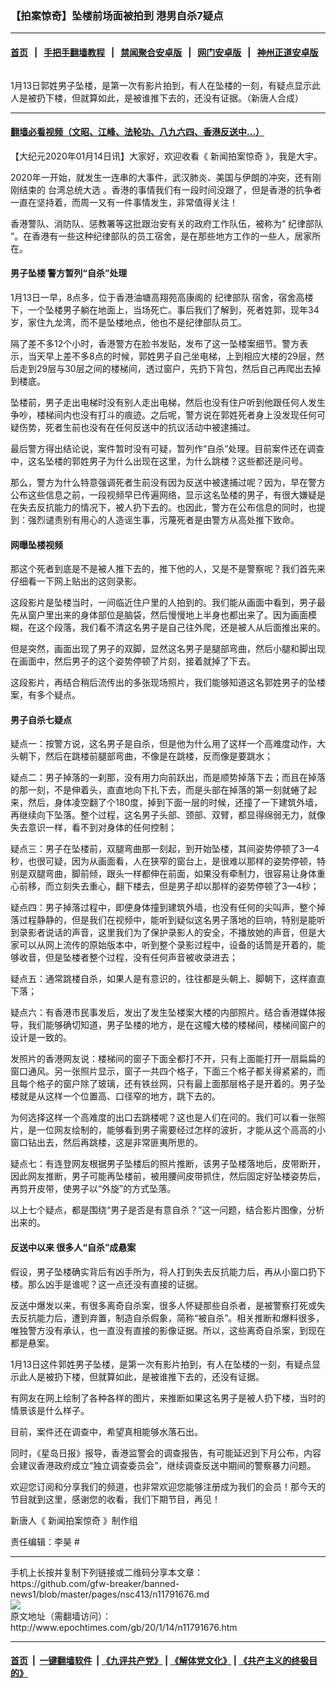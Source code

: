 ### 【拍案惊奇】坠楼前场面被拍到 港男自杀7疑点
------------------------

#### [首页](https://github.com/gfw-breaker/banned-news1/blob/master/README.md) &nbsp;&nbsp;|&nbsp;&nbsp; [手把手翻墙教程](https://github.com/gfw-breaker/guides/wiki) &nbsp;&nbsp;|&nbsp;&nbsp; [禁闻聚合安卓版](https://github.com/gfw-breaker/bn-android) &nbsp;&nbsp;|&nbsp;&nbsp; [网门安卓版](https://github.com/oGate2/oGate) &nbsp;&nbsp;|&nbsp;&nbsp; [神州正道安卓版](https://github.com/SzzdOgate/update) 



<div><img alt="" class="aligncenter wp-post-image" src="http://i.epochtimes.com/assets/uploads/2020/01/15e9a8bb37f6a39c_ttl7dayk5a_tn0113__-600x400.jpg"/>
<div class="red16 caption">
 <p>
  1月13日郭姓男子坠楼，是第一次有影片拍到，有人在坠楼的一刻，有疑点显示此人是被扔下楼，但就算如此，是被谁推下去的，还没有证据。（新唐人合成）
 </p>
</div>
</div><hr/>

#### [翻墙必看视频（文昭、江峰、法轮功、八九六四、香港反送中...）](https://github.com/gfw-breaker/banned-news1/blob/master/pages/link3.md)

<div><p>
 【大纪元2020年01月14日讯】大家好，欢迎收看《
 <ok href="http://www.epochtimes.com/gb/tag/%E6%96%B0%E9%97%BB%E6%8B%8D%E6%A1%88%E6%83%8A%E5%A5%87.html">
  新闻拍案惊奇
 </ok>
 》，我是大宇。
</p>
<p>
 2020年一开始，就发生一连串的大事件，武汉肺炎、美国与伊朗的冲突，还有刚刚结束的
 <ok href="http://www.epochtimes.com/gb/tag/%E5%8F%B0%E6%B9%BE%E6%80%BB%E7%BB%9F%E5%A4%A7%E9%80%89.html">
  台湾总统大选
 </ok>
 。香港的事情我们有一段时间没跟了，但是香港的抗争者一直在坚持着，而周一又有一件事情发生，非常值得关注！
</p>
<p>
 香港警队、消防队、惩教署等这批跟治安有关的政府工作队伍，被称为“
 <ok href="http://www.epochtimes.com/gb/tag/%E7%BA%AA%E5%BE%8B%E9%83%A8%E9%98%9F.html">
  纪律部队
 </ok>
 ”。在香港有一些这种纪律部队的员工宿舍，是在那些地方工作的一些人，居家所在。
</p>
<p>
 <center>
 </center>
</p>
<h4>
 男子坠楼 警方暂列“自杀”处理
</h4>
<p>
 1月13日一早，8点多，位于香港油塘高翔苑高康阁的
 <ok href="http://www.epochtimes.com/gb/tag/%E7%BA%AA%E5%BE%8B%E9%83%A8%E9%98%9F.html">
  纪律部队
 </ok>
 宿舍，宿舍高楼下，一个坠楼男子躺在地面上，当场死亡。事后我们了解到，死者姓郭，现年34岁，家住九龙湾，而不是坠楼地点，他也不是纪律部队员工。
</p>
<p>
 隔了差不多12个小时，香港警方在脸书发贴，发布了这一坠楼案细节。警方表示，当天早上差不多8点的时候，郭姓男子自己坐电梯，上到相应大楼的29层，然后走到29层与30层之间的楼梯间，透过窗户，先扔下背包，然后自己再爬出去掉到楼底。
</p>
<p>
 坠楼前，男子走出电梯时没有别人走出电梯，然后也没有住户听到他跟任何人发生争吵，楼梯间内也没有打斗的痕迹。之后呢，警方说在郭姓死者身上没发现任何可疑伤势，死者生前也没有在任何反送中的抗议活动中被逮捕过。
</p>
<p>
 最后警方得出结论说，案件暂时没有可疑，暂列作“自杀”处理。目前案件还在调查中，这名坠楼的郭姓男子为什么出现在这里，为什么跳楼？这些都还是问号。
</p>
<p>
 那么，警方为什么特意强调死者生前没有因为反送中被逮捕过呢？因为，早在警方公布这些信息之前，一段视频早已传遍网络，显示这名坠楼的男子，有很大嫌疑是在失去反抗能力的情况下，被人扔下去的。也因此，警方在公布信息的同时，也提到：强烈谴责别有用心的人造谣生事，污蔑死者是由警方从高处推下致命。
</p>
<h4>
 网曝坠楼视频
</h4>
<p>
 那这个死者到底是不是被人推下去的，推下他的人，又是不是警察呢？我们首先来仔细看一下网上贴出的这则录影。
</p>
<p>
 这段影片是坠楼当时，一间临近住户里的人拍到的。我们能从画面中看到，男子最先从窗户里出来的身体部位是脑袋，然后慢慢地上半身也都出来了。因为画面模糊，在这个段落，我们看不清这名男子是自己往外爬，还是被人从后面推出来的。
</p>
<p>
 但是突然，画面出现了男子的双脚，显然这名男子是腿部弯曲，然后小腿和脚出现在画面中，然后男子的这个姿势停顿了片刻，接着就掉了下去。
</p>
<p>
 这段影片，再结合稍后流传出的多张现场照片，我们能够知道这名郭姓男子的坠楼案，有多个疑点。
</p>
<h4>
 男子自杀七疑点
</h4>
<p>
 疑点一：按警方说，这名男子是自杀，但是他为什么用了这样一个高难度动作，大头朝下，然后在跳楼前腿部弯曲，不像是在跳楼，反而像是要跳水；
</p>
<p>
 疑点二：男子掉落的一刹那，没有用力向前跃出，而是顺势掉落下去；而且在掉落的那一刻，不是伸着头，直直地向下扎下去，而是头部在掉落的第一刻就蜷了起来，然后，身体凌空翻了个180度，掉到下面一层的时候，还撞了一下建筑外墙，再继续向下坠落。整个过程，这名男子头部、颈部、双臂，都显得绵弱无力，就像失去意识一样，看不到对身体的任何控制；
</p>
<p>
 疑点三：男子在坠楼前，双腿弯曲那一刻起，到开始坠楼，其间姿势停顿了3—4秒，也很可疑，因为从画面看，人在狭窄的窗台上，是很难以那样的姿势停顿，特别是双腿弯曲，脚前倾，跟头一样都伸在前面，如果没有牵制力，很容易让身体重心前移，而立刻失去重心，翻下楼去，但是男子却以那样的姿势停顿了3—4秒；
</p>
<p>
 疑点四：男子掉落过程中，即便身体撞到建筑外墙，也没有任何的尖叫声，整个掉落过程静静的，但是我们在视频中，能听到疑似这名男子落地的巨响，特别是能听到录影者说话的声音，这里我们为了保护录影人的安全，不播放她的声音，但是大家可以从网上流传的原始版本中，听到整个录影过程中，设备的话筒是开着的，能够收音，但是坠楼者整个过程，没有任何声音被收录进去；
</p>
<p>
 疑点五：通常跳楼自杀，如果人是有意识的，往往都是头朝上、脚朝下，这样直直下落；
</p>
<p>
 疑点六：有香港市民事发后，发出了发生坠楼案大楼的内部照片。结合香港媒体报导，我们能够确切知道，男子坠楼的地方，是在这幢大楼的楼梯间，楼梯间窗户的设计是一致的。
</p>
<p>
 发照片的香港网友说：楼梯间的窗子下面全都打不开，只有上面能打开一扇扁扁的窗口通风。另一张照片显示，窗子一共四个格子，下面三个格子都关得紧紧的，而且每个格子的窗户除了玻璃，还有铁丝网，只有最上面那层格子是开着的。男子坠楼就是从这样一个位置高、口径窄的地方，跳下去的。
</p>
<p>
 为何选择这样一个高难度的出口去跳楼呢？这也是人们在问的。我们可以看一张照片，是一位网友绘制的，能够看到男子需要经过怎样的波折，才能从这个高高的小窗口钻出去，然后再跳楼，这是非常匪夷所思的。
</p>
<p>
 疑点七：有连登网友根据男子坠楼后的照片推断，该男子坠楼落地后，皮带断开，因此网友推断，男子可能再坠楼前，被用腰间皮带抓住，然后固定好坠楼姿势后，再剪开皮带，使男子以“外旋”的方式坠落。
</p>
<p>
 以上七个疑点，都是围绕“男子是否是有意自杀？”这一问题，结合影片图像，分析出来的。
</p>
<h4>
 反送中以来 很多人“自杀”成悬案
</h4>
<p>
 假设，男子坠楼确实背后有凶手所为，将人打到失去反抗能力后，再从小窗口扔下楼。那么凶手是谁呢？这一点还没有直接的证据。
</p>
<p>
 反送中爆发以来，有很多离奇自杀案，很多人怀疑那些自杀者，是被警察打死或失去反抗能力后，遭到弃置，制造自杀假象，简称“被自杀”。相关推断和爆料很多，唯独警方没有承认，也一直没有直接的影像证据。所以，这些离奇自杀案，到现在都是悬案。
</p>
<p>
 1月13日这件郭姓男子坠楼，是第一次有影片拍到，有人在坠楼的一刻，有疑点显示此人是被扔下楼，但就算如此，是被谁推下去的，还没有证据。
</p>
<p>
 有网友在网上绘制了各种各样的图片，来推断如果这名男子是被人扔下楼，当时的情景该是什么样子。
</p>
<p>
 目前，案件还在调查中，希望真相能够水落石出。
</p>
<p>
 同时，《星岛日报》报导，香港监警会的调查报告，有可能延迟到下月公布，内容会建议香港政府成立“独立调查委员会”，继续调查反送中期间的警察暴力问题。
</p>
<p>
 欢迎您订阅和分享我们的频道，也非常欢迎您能够注册成为我们的会员！那今天的节目就到这里，感谢您的收看，我们下期节目，再见！
</p>
<p>
 新唐人《
 <ok href="http://www.epochtimes.com/gb/tag/%E6%96%B0%E9%97%BB%E6%8B%8D%E6%A1%88%E6%83%8A%E5%A5%87.html">
  新闻拍案惊奇
 </ok>
 》制作组
</p>
<p>
 责任编辑：李昊 #
</p>
</div>
<hr/>
手机上长按并复制下列链接或二维码分享本文章：<br/>
https://github.com/gfw-breaker/banned-news1/blob/master/pages/nsc413/n11791676.md <br/>
<a href='https://github.com/gfw-breaker/banned-news1/blob/master/pages/nsc413/n11791676.md'><img src='https://github.com/gfw-breaker/banned-news1/blob/master/pages/nsc413/n11791676.md.png'/></a> <br/>
原文地址（需翻墙访问）：http://www.epochtimes.com/gb/20/1/14/n11791676.htm


------------------------
#### [首页](https://github.com/gfw-breaker/banned-news1/blob/master/README.md) &nbsp;|&nbsp; [一键翻墙软件](https://github.com/gfw-breaker/nogfw/blob/master/README.md) &nbsp;| [《九评共产党》](https://github.com/gfw-breaker/9ping.md/blob/master/README.md#九评之一评共产党是什么) | [《解体党文化》](https://github.com/gfw-breaker/jtdwh.md/blob/master/README.md) | [《共产主义的终极目的》](https://github.com/gfw-breaker/gczydzjmd.md/blob/master/README.md)


<img src='http://gfw-breaker.win/banned-news/pages/nsc413/n11791676.md' width='0px' height='0px'/>